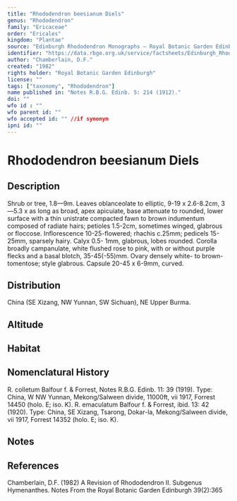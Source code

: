 ```yaml
---
title: "Rhododendron beesianum Diels"
genus: "Rhododendron"
family: "Ericaceae"
order: "Ericales"
kingdom: "Plantae"
source: "Edinburgh Rhododendron Monographs – Royal Botanic Garden Edinburgh"
identifier: "https://data.rbge.org.uk/service/factsheets/Edinburgh_Rhododendron_Monographs.xhtml"
author: "Chamberlain, D.F."
created: "1982"
rights holder: "Royal Botanic Garden Edinburgh"
license: ""
tags: ["taxonomy", "Rhododendron"]
name published in: "Notes R.B.G. Edinb. 5: 214 (1912)."
doi: ""
wfo id : ""
wfo parent id: ""
wfo accepted id: "" //if synonym                      
ipni id: ""
---
```


                       

# Rhododendron beesianum Diels

## Description
Shrub or tree, 1.8—9m. Leaves oblanceolate to elliptic, 9-19 x 2.6-8.2cm, 3—5.3 x as long as broad, apex apicuiate, base attenuate to rounded, lower surface with a thin unistrate compacted fawn to brown indumentum composed of radiate hairs; petioles 1.5-2cm, sometimes winged, glabrous or floccose. Inflorescence 10-25-flowered; rhachis c.25mm; pedicels 15-25mm, sparsely hairy. Calyx 0.5- 1mm, glabrous, lobes rounded. Corolla broadly campanulate, white flushed rose to pink, with or without purple flecks and a basal blotch, 35-45(-55)mm. Ovary densely white- to brown-tomentose; style glabrous. Capsule 20-45 x 6-9mm, curved.

## Distribution
China (SE Xizang, NW Yunnan, SW Sichuan), NE Upper Burma.

## Altitude


## Habitat


## Nomenclatural History
R. colletum Balfour f. & Forrest, Notes R.B.G. Edinb. 11: 39 (1919). Type: China, W NW Yunnan, Mekong/Salween divide, 11000ft, vii 1917, Forrest 14450 (holo. E; iso. K). R. emaculatum Balfour f. & Forrest, ibid. 13: 42 (1920). Type: China, SE Xizang, Tsarong, Dokar-la, Mekong/Salween divide, vii 1917, Forrest 14352 (holo. E; iso. K).
                       
## Notes


## References

Chamberlain, D.F. (1982) A Revision of Rhododendron II. Subgenus Hymenanthes. Notes From the Royal Botanic Garden Edinburgh 39(2):365
